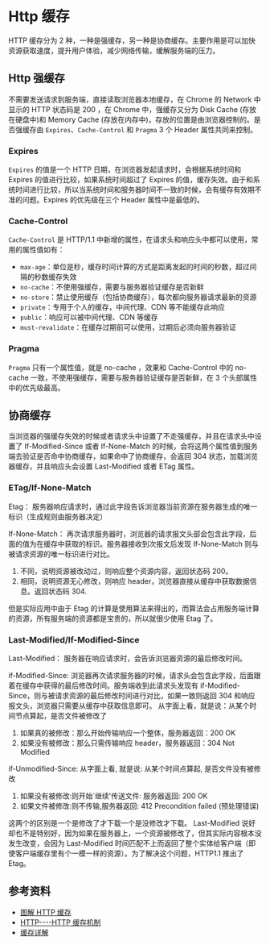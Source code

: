 # Http 缓存

HTTP 缓存分为 2 种，一种是强缓存，另一种是协商缓存。主要作用是可以加快资源获取速度，提升用户体验，减少网络传输，缓解服务端的压力。

## Http 强缓存

不需要发送请求到服务端，直接读取浏览器本地缓存，在 Chrome 的 Network 中显示的 HTTP 状态码是 200 ，在 Chrome 中，强缓存又分为 Disk Cache (存放在硬盘中)和 Memory Cache (存放在内存中)，存放的位置是由浏览器控制的。是否强缓存由 `Expires`、`Cache-Control` 和 `Pragma` 3 个 Header 属性共同来控制。

### Expires

`Expires` 的值是一个 HTTP 日期，在浏览器发起请求时，会根据系统时间和 Expires 的值进行比较，如果系统时间超过了 Expires 的值，缓存失效。由于和系统时间进行比较，所以当系统时间和服务器时间不一致的时候，会有缓存有效期不准的问题。Expires 的优先级在三个 Header 属性中是最低的。

### Cache-Control

`Cache-Control` 是 HTTP/1.1 中新增的属性，在请求头和响应头中都可以使用，常用的属性值如有：

- `max-age`：单位是秒，缓存时间计算的方式是距离发起的时间的秒数，超过间隔的秒数缓存失效
- `no-cache`：不使用强缓存，需要与服务器验证缓存是否新鲜
- `no-store`：禁止使用缓存（包括协商缓存），每次都向服务器请求最新的资源
- `private`：专用于个人的缓存，中间代理、CDN 等不能缓存此响应
- `public`：响应可以被中间代理、CDN 等缓存
- `must-revalidate`：在缓存过期前可以使用，过期后必须向服务器验证

### Pragma

`Pragma` 只有一个属性值，就是 no-cache ，效果和 Cache-Control 中的 no-cache 一致，不使用强缓存，需要与服务器验证缓存是否新鲜，在 3 个头部属性中的优先级最高。

## 协商缓存

当浏览器的强缓存失效的时候或者请求头中设置了不走强缓存，并且在请求头中设置了 If-Modified-Since 或者 If-None-Match 的时候，会将这两个属性值到服务端去验证是否命中协商缓存，如果命中了协商缓存，会返回 304 状态，加载浏览器缓存，并且响应头会设置 Last-Modified 或者 ETag 属性。

### ETag/If-None-Match

Etag： 服务器响应请求时，通过此字段告诉浏览器当前资源在服务器生成的唯一标识（生成规则由服务器决定）

If-None-Match： 再次请求服务器时，浏览器的请求报文头部会包含此字段，后面的值为在缓存中获取的标识。服务器接收到次报文后发现 If-None-Match 则与被请求资源的唯一标识进行对比。

1. 不同，说明资源被改动过，则响应整个资源内容，返回状态码 200。
2. 相同，说明资源无心修改，则响应 header，浏览器直接从缓存中获取数据信息。返回状态码 304.

但是实际应用中由于 Etag 的计算是使用算法来得出的，而算法会占用服务端计算的资源，所有服务端的资源都是宝贵的，所以就很少使用 Etag 了。

### Last-Modified/If-Modified-Since

Last-Modified： 服务器在响应请求时，会告诉浏览器资源的最后修改时间。

if-Modified-Since: 浏览器再次请求服务器的时候，请求头会包含此字段，后面跟着在缓存中获得的最后修改时间。服务端收到此请求头发现有 if-Modified-Since，则与被请求资源的最后修改时间进行对比，如果一致则返回 304 和响应报文头，浏览器只需要从缓存中获取信息即可。 从字面上看，就是说：从某个时间节点算起，是否文件被修改了

1. 如果真的被修改：那么开始传输响应一个整体，服务器返回：200 OK
2. 如果没有被修改：那么只需传输响应 header，服务器返回：304 Not Modified

if-Unmodified-Since: 从字面上看, 就是说: 从某个时间点算起, 是否文件没有被修改

1. 如果没有被修改:则开始`继续'传送文件: 服务器返回: 200 OK
2. 如果文件被修改:则不传输,服务器返回: 412 Precondition failed (预处理错误)

这两个的区别是一个是修改了才下载一个是没修改才下载。 Last-Modified 说好却也不是特别好，因为如果在服务器上，一个资源被修改了，但其实际内容根本没发生改变，会因为 Last-Modified 时间匹配不上而返回了整个实体给客户端（即使客户端缓存里有个一模一样的资源）。为了解决这个问题，HTTP1.1 推出了 Etag。

## 参考资料

- [图解 HTTP 缓存](https://juejin.im/post/5eb7f811f265da7bbc7cc5bd)
- [HTTP----HTTP 缓存机制](https://juejin.im/post/5a1d4e546fb9a0450f21af23)
- [缓存详解](https://juejin.im/post/5a6c87c46fb9a01ca560b4d7)
